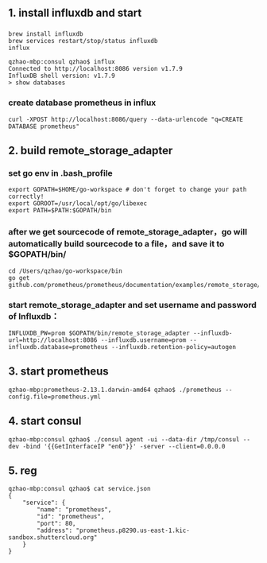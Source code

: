 ## 1. install influxdb and start

### 
```
brew install influxdb
brew services restart/stop/status influxdb
influx
```
```
qzhao-mbp:consul qzhao$ influx
Connected to http://localhost:8086 version v1.7.9
InfluxDB shell version: v1.7.9
> show databases

```

### create database prometheus in influx
```
curl -XPOST http://localhost:8086/query --data-urlencode "q=CREATE DATABASE prometheus"
```

## 2. build remote_storage_adapter

### set go env in .bash_profile
```
export GOPATH=$HOME/go-workspace # don't forget to change your path correctly!
export GOROOT=/usr/local/opt/go/libexec
export PATH=$PATH:$GOPATH/bin
```

### after we get sourcecode of remote_storage_adapter，go will automatically build sourcecode to a file，and save it to $GOPATH/bin/
```
cd /Users/qzhao/go-workspace/bin
go get github.com/prometheus/prometheus/documentation/examples/remote_storage/remote_storage_adapter
```
### start remote_storage_adapter and set username and password of Influxdb：
```
INFLUXDB_PW=prom $GOPATH/bin/remote_storage_adapter --influxdb-url=http://localhost:8086 --influxdb.username=prom --influxdb.database=prometheus --influxdb.retention-policy=autogen
```

## 3. start prometheus
```
qzhao-mbp:prometheus-2.13.1.darwin-amd64 qzhao$ ./prometheus --config.file=prometheus.yml
```

## 4. start consul
```
qzhao-mbp:consul qzhao$ ./consul agent -ui --data-dir /tmp/consul --dev -bind '{{GetInterfaceIP "en0"}}' -server --client=0.0.0.0
```
## 5. reg
```
qzhao-mbp:consul qzhao$ cat service.json
{
	"service": {
		"name": "prometheus",
		"id": "prometheus",
		"port": 80,
		"address": "prometheus.p8290.us-east-1.kic-sandbox.shuttercloud.org"
	}
}
```
